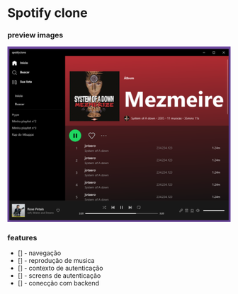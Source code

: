 # Spotify clone

### preview images

<p align="center">
  <img src=".github/preview.png"/>
</p>

### features

- [] - navegação
- [] - reprodução de musica
- [] - contexto de autenticação
- [] - screens de autenticação
- [] - conecção com backend
